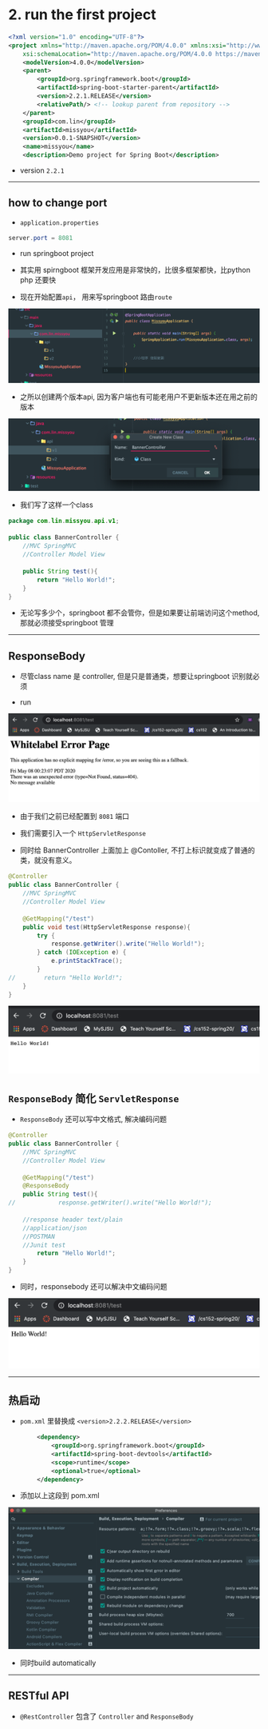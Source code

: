 # 2. run the first project

```xml
<?xml version="1.0" encoding="UTF-8"?>
<project xmlns="http://maven.apache.org/POM/4.0.0" xmlns:xsi="http://www.w3.org/2001/XMLSchema-instance"
	xsi:schemaLocation="http://maven.apache.org/POM/4.0.0 https://maven.apache.org/xsd/maven-4.0.0.xsd">
	<modelVersion>4.0.0</modelVersion>
	<parent>
		<groupId>org.springframework.boot</groupId>
		<artifactId>spring-boot-starter-parent</artifactId>
		<version>2.2.1.RELEASE</version>
		<relativePath/> <!-- lookup parent from repository -->
	</parent>
	<groupId>com.lin</groupId>
	<artifactId>missyou</artifactId>
	<version>0.0.1-SNAPSHOT</version>
	<name>missyou</name>
	<description>Demo project for Spring Boot</description>

```

- version `2.2.1`

---

## how to change port

- `application.properties`

```java
server.port = 8081
```

- run springboot project

- 其实用 spirngboot 框架开发应用是非常快的，比很多框架都快，比python php 还要快

- 现在开始配置`api`， 用来写springboot 路由`route`

![](img/2020-05-08-00-02-33.png)

- 之所以创建两个版本api, 因为客户端也有可能老用户不更新版本还在用之前的版本

![](img/2020-05-08-00-04-25.png)

- 我们写了这样一个class

```java
package com.lin.missyou.api.v1;

public class BannerController {
    //MVC SpringMVC
    //Controller Model View

    public String test(){
        return "Hello World!";
    }
}
```

- 无论写多少个，springboot 都不会管你，但是如果要让前端访问这个method, 那就必须接受springboot 管理



---

## ResponseBody

- 尽管class name 是 controller, 但是只是普通类，想要让springboot 识别就必须

- run 

![](img/2020-05-08-00-23-22.png)

- 由于我们之前已经配置到 `8081` 端口

- 我们需要引入一个 `HttpServletResponse` 
- 同时给 BannerController 上面加上 @Contoller, 不打上标识就变成了普通的类，就没有意义。

```java
@Controller
public class BannerController {
    //MVC SpringMVC
    //Controller Model View

    @GetMapping("/test")
    public void test(HttpServletResponse response){
        try {
            response.getWriter().write("Hello World!");
        } catch (IOException e) {
            e.printStackTrace();
        }
//        return "Hello World!";
    }
}
```

![](img/2020-05-08-00-29-26.png)


## `ResponseBody` 简化 `ServletResponse`

- `ResponseBody` 还可以写中文格式, 解决编码问题

```java
@Controller
public class BannerController {
    //MVC SpringMVC
    //Controller Model View

    @GetMapping("/test")
    @ResponseBody
    public String test(){
//            response.getWriter().write("Hello World!");

    //response header text/plain
    //application/json
    //POSTMAN
    //Junit test
        return "Hello World!";
    }
}

```

- 同时，responsebody 还可以解决中文编码问题

![](img/2020-05-08-00-35-52.png)

---


## 热启动


- `pom.xml` 里替换成 `<version>2.2.2.RELEASE</version>`


```xml
        <dependency>
            <groupId>org.springframework.boot</groupId>
            <artifactId>spring-boot-devtools</artifactId>
            <scope>runtime</scope>
            <optional>true</optional>
        </dependency>
```

- 添加以上这段到 pom.xml


![](img/2021-01-04-13-25-56.png)

- 同时build automatically

---

## RESTful API

- `@RestController` 包含了 `Controller` and `ResponseBody`



